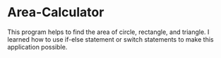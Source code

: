 # Area-Calculator
This program helps to find the area of circle, rectangle, and triangle. I learned how to use if-else statement or switch statements to make this application possible.
